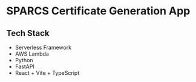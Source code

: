 # SPARCS Certificate Generation App

## Tech Stack
- Serverless Framework
- AWS Lambda
- Python
- FastAPI
- React + Vite + TypeScript
